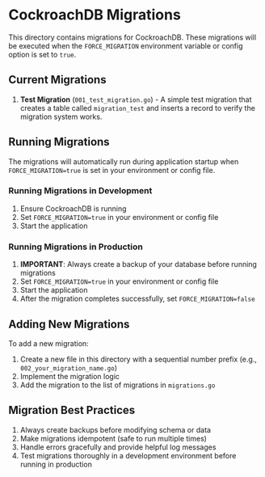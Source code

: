 # CockroachDB Migrations

This directory contains migrations for CockroachDB. These migrations will be executed when the `FORCE_MIGRATION` environment variable or config option is set to `true`.

## Current Migrations

1. **Test Migration** (`001_test_migration.go`) - A simple test migration that creates a table called `migration_test` and inserts a record to verify the migration system works.

## Running Migrations

The migrations will automatically run during application startup when `FORCE_MIGRATION=true` is set in your environment or config file.

### Running Migrations in Development

1. Ensure CockroachDB is running
2. Set `FORCE_MIGRATION=true` in your environment or config file
3. Start the application

### Running Migrations in Production

1. **IMPORTANT**: Always create a backup of your database before running migrations
2. Set `FORCE_MIGRATION=true` in your environment or config file
3. Start the application
4. After the migration completes successfully, set `FORCE_MIGRATION=false`

## Adding New Migrations

To add a new migration:

1. Create a new file in this directory with a sequential number prefix (e.g., `002_your_migration_name.go`)
2. Implement the migration logic
3. Add the migration to the list of migrations in `migrations.go`

## Migration Best Practices

1. Always create backups before modifying schema or data
2. Make migrations idempotent (safe to run multiple times)
3. Handle errors gracefully and provide helpful log messages
4. Test migrations thoroughly in a development environment before running in production 